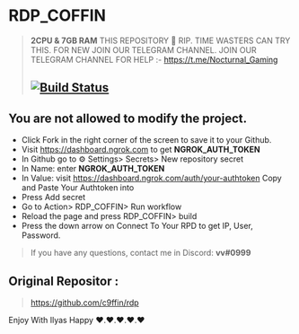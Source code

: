 # RDP_COFFIN

> **2CPU & 7GB RAM**
THIS REPOSITORY 🙏 RIP. TIME WASTERS CAN TRY THIS. FOR NEW JOIN OUR TELEGRAM CHANNEL.
JOIN OUR TELEGRAM CHANNEL FOR HELP :- https://t.me/Nocturnal_Gaming
> ## [![Build Status](https://travis-ci.org/joemccann/dillinger.svg?branch=master)](https://github.com/c9ffin/RDP_COFFIN/blob/main/.github/workflows/coffin.yml)

## You are not allowed to modify the project.
* Click Fork in the right corner of the screen to save it to your Github.
* Visit https://dashboard.ngrok.com to get **NGROK_AUTH_TOKEN**
* In Github go to ⚙ Settings> Secrets> New repository secret
* In Name: enter **NGROK_AUTH_TOKEN**
* In Value: visit https://dashboard.ngrok.com/auth/your-authtoken Copy and Paste Your Authtoken into
* Press Add secret
* Go to Action> RDP_COFFIN> Run workflow
* Reload the page and press RDP_COFFIN> build
* Press the down arrow on Connect To Your RPD to get IP, User, Password.
> If you have any questions, contact me in Discord: **vv#0999**
## Original Repositor :
> https://github.com/c9ffin/rdp

Enjoy With Ilyas Happy ❤️.❤️.❤️.❤️.❤️
